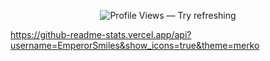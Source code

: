
<p align="center"> <img src="https://komarev.chttps://komarev.com/ghpvc/?username=EmperorSmiles&label=Profile%20Views&color=000205&style=for-the-badgeom/ghpvc/?username=EmperorSmiles&label=Profile%20Views&color=000205&style=for-the-badge" alt="Profile Views — Try refreshing" /> </p>

https://github-readme-stats.vercel.app/api?username=EmperorSmiles&show_icons=true&theme=merko
